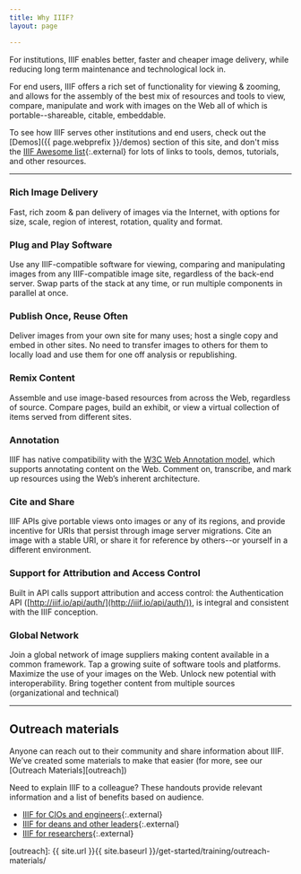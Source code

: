 ```yaml
---
title: Why IIIF?
layout: page

---
```


For institutions, IIIF enables better, faster and cheaper image delivery, while reducing long term maintenance and technological lock in.

For end users, IIIF offers a rich set of functionality for viewing & zooming, and allows for the assembly of the best mix of resources and tools to view, compare, manipulate and work with images on the Web all of which is portable--shareable, citable, embeddable. 

To see how IIIF serves other institutions and end users, check out the [Demos]({{ page.webprefix }}/demos) section of this site, and don't miss the [IIIF Awesome list][awesome]{:.external} for lots of links to tools, demos, tutorials, and other resources.

---

### Rich Image Delivery

Fast, rich zoom & pan delivery of images via the Internet, with options for size, scale, region of interest, rotation, quality and format. 


### Plug and Play Software

Use any IIIF-compatible software for viewing, comparing and manipulating images from any IIIF-compatible image site, regardless of the back-end server. Swap parts of the stack at any time, or run multiple components in parallel at once. 


### Publish Once, Reuse Often

Deliver images from your own site for many uses; host a single copy and embed in other sites. No need to transfer images to others for them to locally load and use them for one off analysis or republishing. 


### Remix Content

Assemble and use image-based resources from across the Web, regardless of source. Compare pages, build an exhibit, or view a virtual collection of items served from different sites. 


### Annotation

IIIF has native compatibility with the [W3C Web Annotation model][wadm], which supports annotating content on the Web. Comment on, transcribe, and mark up resources using the Web’s inherent architecture. 


### Cite and Share

IIIF APIs give portable views onto images or any of its regions, and provide incentive for URIs that persist through image server migrations. Cite an image with a stable URI, or share it for reference by others--or yourself in a different environment. 


### Support for Attribution and Access Control

Built in API calls support attribution and access control: the Authentication API ([http://iiif.io/api/auth/](http://iiif.io/api/auth/)), is integral and consistent with the IIIF conception.


### Global Network

Join a global network of image suppliers making content available in a common framework. Tap a growing suite of software tools and platforms. Maximize the use of your images on the Web. Unlock new potential with interoperability. Bring together content from multiple sources (organizational and technical)

---

## Outreach materials

Anyone can reach out to their community and share information about IIIF. We’ve created some materials to make that easier (for more, see our [Outreach Materials][outreach])

Need to explain IIIF to a colleague? These handouts provide relevant information and a list of benefits based on audience.
- [IIIF for CIOs and engineers](https://docs.google.com/document/d/1RJbJ8MdNWC_6Y1fyCvvtAzZfQIhHNDiFrpS2XA5TdGs/edit?usp=sharing){:.external}
- [IIIF for deans and other leaders](https://docs.google.com/document/d/1G62fUv1V6iUhskMDNgZlcyXVoIk4O9_FIOrL4kjlxXM/edit?usp=sharing){:.external}
- [IIIF for researchers](https://docs.google.com/document/d/1GWfh0F6HlzJtII9JxyED2CQ4eH9qwtGdO9yhMHxqvjs/edit?usp=sharing){:.external}


[wadm]: https://www.w3.org/TR/2017/REC-annotation-model-20170223/
[awesome]: https://github.com/IIIF/awesome-iiif
[outreach]: {{ site.url }}{{ site.baseurl }}/get-started/training/outreach-materials/